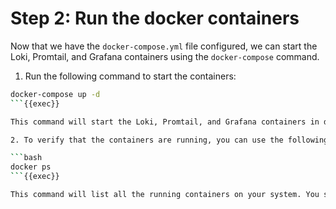 # Step 2: Run the docker containers

Now that we have the `docker-compose.yml` file configured, we can start the Loki, Promtail, and Grafana containers using the `docker-compose` command.

1. Run the following command to start the containers:

```bash
docker-compose up -d
```{{exec}}

This command will start the Loki, Promtail, and Grafana containers in detached mode, which means they will run in the background.

2. To verify that the containers are running, you can use the following command:

```bash
docker ps
```{{exec}}

This command will list all the running containers on your system. You should see the Loki, Promtail, and Grafana containers in the list.
